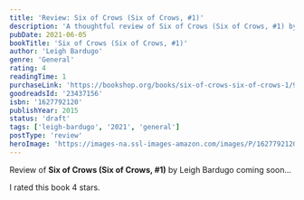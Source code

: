 ```yaml
---
title: 'Review: Six of Crows (Six of Crows, #1)'
description: 'A thoughtful review of Six of Crows (Six of Crows, #1) by Leigh Bardugo'
pubDate: 2021-06-05
bookTitle: 'Six of Crows (Six of Crows, #1)'
author: 'Leigh Bardugo'
genre: 'General'
rating: 4
readingTime: 1
purchaseLink: 'https://bookshop.org/books/six-of-crows-six-of-crows-1/9781627792127'
goodreadsId: '23437156'
isbn: '1627792120'
publishYear: 2015
status: 'draft'
tags: ['leigh-bardugo', '2021', 'general']
postType: 'review'
heroImage: 'https://images-na.ssl-images-amazon.com/images/P/1627792120.01.L.jpg'
---
```


Review of **Six of Crows (Six of Crows, #1)** by Leigh Bardugo coming soon...

I rated this book 4 stars.